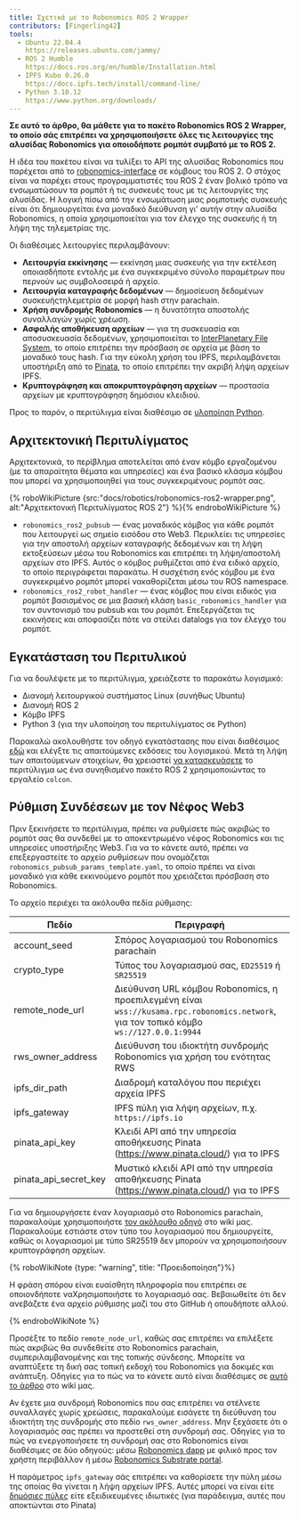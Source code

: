 ```yaml
---
title: Σχετικά με το Robonomics ROS 2 Wrapper
contributors: [Fingerling42]
tools:   
  - Ubuntu 22.04.4
    https://releases.ubuntu.com/jammy/
  - ROS 2 Humble
    https://docs.ros.org/en/humble/Installation.html
  - IPFS Kubo 0.26.0
    https://docs.ipfs.tech/install/command-line/
  - Python 3.10.12
    https://www.python.org/downloads/
---
```


**Σε αυτό το άρθρο, θα μάθετε για το πακέτο Robonomics ROS 2 Wrapper, το οποίο σάς επιτρέπει να χρησιμοποιήσετε όλες τις λειτουργίες της αλυσίδας Robonomics για οποιοδήποτε ρομπότ συμβατό με το ROS 2.**

Η ιδέα του πακέτου είναι να τυλίξει το API της αλυσίδας Robonomics που παρέχεται από το [robonomics-interface](https://github.com/airalab/robonomics-interface) σε κόμβους του ROS 2. Ο στόχος είναι να παρέχει στους προγραμματιστές του ROS 2 έναν βολικό τρόπο να ενσωματώσουν τα ρομπότ ή τις συσκευές τους με τις λειτουργίες της αλυσίδας. Η λογική πίσω από την ενσωμάτωση μιας ρομποτικής συσκευής είναι ότι δημιουργείται ένα μοναδικό διεύθυνση γι' αυτήν στην αλυσίδα Robonomics, η οποία χρησιμοποιείται για τον έλεγχο της συσκευής ή τη λήψη της τηλεμετρίας της.

Οι διαθέσιμες λειτουργίες περιλαμβάνουν:

* **Λειτουργία εκκίνησης** — εκκίνηση μιας συσκευής για την εκτέλεση οποιασδήποτε εντολής με ένα συγκεκριμένο σύνολο παραμέτρων που περνούν ως συμβολοσειρά ή αρχείο.
* **Λειτουργία καταγραφής δεδομένων** — δημοσίευση δεδομένων συσκευήςτηλεμετρία σε μορφή hash στην parachain.
* **Χρήση συνδρομής Robonomics** — η δυνατότητα αποστολής συναλλαγών χωρίς χρέωση.
* **Ασφαλής αποθήκευση αρχείων** — για τη συσκευασία και αποσυσκευασία δεδομένων, χρησιμοποιείται το [InterPlanetary File System](https://ipfs.tech/), το οποίο επιτρέπει την πρόσβαση σε αρχεία με βάση το μοναδικό τους hash. Για την εύκολη χρήση του IPFS, περιλαμβάνεται υποστήριξη από το [Pinata](https://www.pinata.cloud/), το οποίο επιτρέπει την ακριβή λήψη αρχείων IPFS.
* **Κρυπτογράφηση και αποκρυπτογράφηση αρχείων** — προστασία αρχείων με κρυπτογράφηση δημόσιου κλειδιού.

Προς το παρόν, ο περιτύλιγμα είναι διαθέσιμο σε [υλοποίηση Python](https://github.com/airalab/robonomics-ros2/).

## Αρχιτεκτονική Περιτυλίγματος

Αρχιτεκτονικά, το περίβλημα αποτελείται από έναν κόμβο εργαζομένου (με τα απαραίτητα θέματα και υπηρεσίες) και ένα βασικό κλάσμα κόμβου που μπορεί να χρησιμοποιηθεί για τους συγκεκριμένους ρομπότ σας.

{% roboWikiPicture {src:"docs/robotics/robonomics-ros2-wrapper.png", alt:"Αρχιτεκτονική Περιτυλίγματος ROS 2"} %}{% endroboWikiPicture %}

* `robonomics_ros2_pubsub` — ένας μοναδικός κόμβος για κάθε ρομπότ που λειτουργεί ως σημείο εισόδου στο Web3. Περικλείει τις υπηρεσίες για την αποστολή αρχείων καταγραφής δεδομένων και τη λήψη εκτοξεύσεων μέσω του Robonomics και επιτρέπει τη λήψη/αποστολή αρχείων στο IPFS. Αυτός ο κόμβος ρυθμίζεται από ένα ειδικό αρχείο, το οποίο περιγράφεται παρακάτω. Η συσχέτιση ενός κόμβου με ένα συγκεκριμένο ρομπότ μπορεί νακαθορίζεται μέσω του ROS namespace.
* `robonomics_ros2_robot_handler` — ένας κόμβος που είναι ειδικός για ρομπότ βασισμένος σε μια βασική κλάση `basic_robonomics_handler` για τον συντονισμό του pubsub και του ρομπότ. Επεξεργάζεται τις εκκινήσεις και αποφασίζει πότε να στείλει datalogs για τον έλεγχο του ρομπότ.

## Εγκατάσταση του Περιτυλικού

Για να δουλέψετε με το περιτύλιγμα, χρειάζεστε το παρακάτω λογισμικό:

* Διανομή λειτουργικού συστήματος Linux (συνήθως Ubuntu)
* Διανομή ROS 2
* Κόμβο IPFS
* Python 3 (για την υλοποίηση του περιτυλίγματος σε Python)

Παρακαλώ ακολουθήστε τον οδηγό εγκατάστασης που είναι διαθέσιμος [εδώ](https://github.com/airalab/robonomics-ros2/?tab=readme-ov-file#getting-started) και ελέγξτε τις απαιτούμενες εκδόσεις του λογισμικού. Μετά τη λήψη των απαιτούμενων στοιχείων, θα χρειαστεί [να κατασκευάσετε](https://github.com/airalab/robonomics-ros2/?tab=readme-ov-file#installation-and-building) το περιτύλιγμα ως ένα συνηθισμένο πακέτο ROS 2 χρησιμοποιώντας το εργαλείο `colcon`.

## Ρύθμιση Συνδέσεων με τον Νέφος Web3

Πριν ξεκινήσετε το περιτύλιγμα, πρέπει να ρυθμίσετε πώς ακριβώς το ρομπότ σας θα συνδεθεί με το αποκεντρωμένο νέφος Robonomics και τις υπηρεσίες υποστήριξης Web3. Για να το κάνετε αυτό, πρέπει να επεξεργαστείτε το αρχείο ρυθμίσεων που ονομάζεται `robonomics_pubsub_params_template.yaml`, το οποίο πρέπει να είναι μοναδικό για κάθε εκκινούμενο ρομπότ που χρειάζεται πρόσβαση στο Robonomics.

Το αρχείο περιέχει τα ακόλουθα πεδία ρύθμισης:

| Πεδίο                | Περιγραφή                                                                                                  |
|-----------------------|------------------------------------------------------------------------------------------------------------|
| account_seed          | Σπόρος λογαριασμού του Robonomics parachain                                                                |
| crypto_type           | Τύπος του λογαριασμού σας, `ED25519` ή `SR25519`                                                         |
| remote_node_url       | Διεύθυνση URL κόμβου Robonomics, η προεπιλεγμένη είναι `wss://kusama.rpc.robonomics.network`, για τον τοπικό κόμβο `ws://127.0.0.1:9944`|
| rws_owner_address     | Διεύθυνση του ιδιοκτήτη συνδρομής Robonomics για χρήση του ενότητας RWS                                |
| ipfs_dir_path         | Διαδρομή καταλόγου που περιέχει αρχεία IPFS                                                             |
| ipfs_gateway          | IPFS πύλη για λήψη αρχείων, π.χ. `https://ipfs.io`                                                       |
| pinata_api_key        | Κλειδί API από την υπηρεσία αποθήκευσης Pinata (https://www.pinata.cloud/) για το IPFS                |
| pinata_api_secret_key | Μυστικό κλειδί API από την υπηρεσία αποθήκευσης Pinata (https://www.pinata.cloud/) για το IPFS         |

Για να δημιουργήσετε έναν λογαριασμό στο Robonomics parachain, παρακαλούμε χρησιμοποιήστε [τον ακόλουθο οδηγό](https://wiki.robonomics.network/docs/create-account-in-dapp/) στο wiki μας. Παρακαλούμε εστιάστε στον τύπο του λογαριασμού που δημιουργείτε, καθώς οι λογαριασμοί με τύπο SR25519 δεν μπορούν να χρησιμοποιήσουν κρυπτογράφηση αρχείων.

{% roboWikiNote {type: "warning", title: "Προειδοποίηση"}%}

  Η φράση σπόρου είναι ευαίσθητη πληροφορία που επιτρέπει σε οποιονδήποτε ναΧρησιμοποιήστε το λογαριασμό σας. Βεβαιωθείτε ότι δεν ανεβάζετε ένα αρχείο ρύθμισης μαζί του στο GitHub ή οπουδήποτε αλλού.

{% endroboWikiNote %}

Προσέξτε το πεδίο `remote_node_url`, καθώς σας επιτρέπει να επιλέξετε πώς ακριβώς θα συνδεθείτε στο Robonomics parachain, συμπεριλαμβανομένης και της τοπικής σύνδεσης. Μπορείτε να αναπτύξετε τη δική σας τοπική εκδοχή του Robonomics για δοκιμές και ανάπτυξη. Οδηγίες για το πώς να το κάνετε αυτό είναι διαθέσιμες σε [αυτό το άρθρο](https://wiki.robonomics.network/docs/run-dev-node/) στο wiki μας.

Αν έχετε μια συνδρομή Robonomics που σας επιτρέπει να στέλνετε συναλλαγές χωρίς χρεώσεις, παρακαλούμε εισάγετε τη διεύθυνση του ιδιοκτήτη της συνδρομής στο πεδίο `rws_owner_address`. Μην ξεχάσετε ότι ο λογαριασμός σας πρέπει να προστεθεί στη συνδρομή σας. Οδηγίες για το πώς να ενεργοποιήσετε τη συνδρομή σας στο Robonomics είναι διαθέσιμες σε δύο οδηγούς: μέσω [Robonomics dapp](https://wiki.robonomics.network/docs/sub-activate/) με φιλικό προς τον χρήστη περιβάλλον ή μέσω [Robonomics Substrate portal](https://wiki.robonomics.network/docs/get-subscription/).

Η παράμετρος `ipfs_gateway` σάς επιτρέπει να καθορίσετε την πύλη μέσω της οποίας θα γίνεται η λήψη αρχείων IPFS. Αυτές μπορεί να είναι είτε [δημόσιες πύλες](https://ipfs.github.io/public-gateway-checker/) είτε εξειδικευμένες ιδιωτικές (για παράδειγμα, αυτές που αποκτώνται στο Pinata)